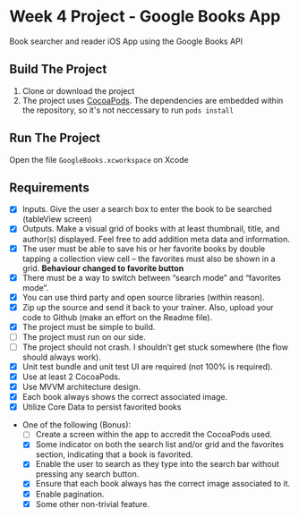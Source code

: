 # Week 4 Project - Google Books App

Book searcher and reader iOS App using the Google Books API

## Build The Project

1. Clone or download the project
2. The project uses [CocoaPods]. The dependencies are embedded within the repository, so it's not neccessary to run `pods install`

## Run The Project

Open the file `GoogleBooks.xcworkspace` on Xcode

## Requirements

- [x] Inputs. Give the user a search box to enter the book to be searched (tableView screen)
- [x] Outputs. Make a visual grid of books with at least thumbnail, title, and author(s) displayed. Feel free to add addition meta data and information. 
- [x] The user must be able to save his or her favorite books by double tapping a collection view cell – the favorites must also be shown in a grid. **Behaviour changed to favorite button**
- [x] There must be a way to switch between “search mode” and “favorites mode”. 
- [x] You can use third party and open source libraries (within reason).
- [x] Zip up the source and send it back to your trainer. Also, upload your code to Github (make an effort on the Readme file).
- [x] The project must be simple to build. 
- [ ] The project must run on our side.
- [ ] The project should not crash. I shouldn’t get stuck somewhere (the flow should always work).
- [x] Unit test bundle and unit test UI are required (not 100% is required).
- [x] Use at least 2 CocoaPods.
- [x] Use MVVM architecture design.
- [x] Each book always shows the correct associated image. 
- [x] Utilize Core Data to persist favorited books
- One of the following (Bonus):
	- [ ] Create a screen within the app to accredit the CocoaPods used.
	- [x] Some indicator on both the search list and/or grid and the favorites section, indicating that a book is favorited.
	- [x] Enable the user to search as they type into the search bar without pressing any search button.
	- [x] Ensure that each book always has the correct image associated to it.
	- [x] Enable pagination.
	- [x] Some other non-trivial feature.

[CocoaPods]: https://cocoapods.org/
